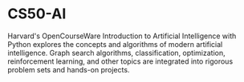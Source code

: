 # CS50-AI
Harvard's OpenCourseWare Introduction to Artificial Intelligence with Python explores the concepts and algorithms of modern artificial intelligence.  Graph search algorithms, classification, optimization, reinforcement learning, and other topics are integrated into rigorous problem sets and hands-on projects.
